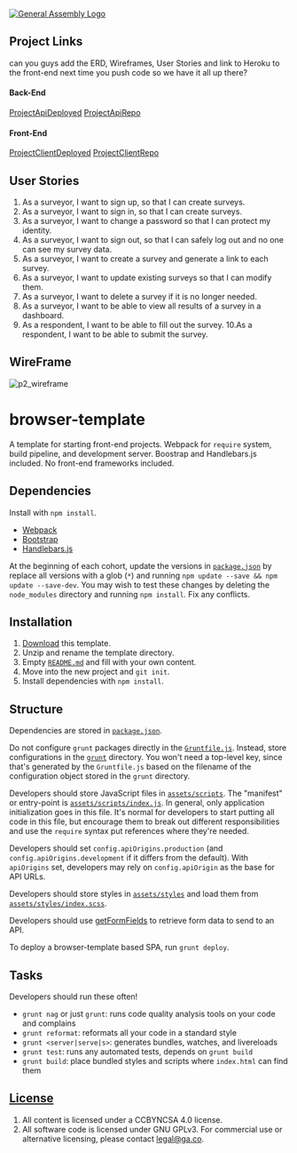 [![General Assembly Logo](https://camo.githubusercontent.com/1a91b05b8f4d44b5bbfb83abac2b0996d8e26c92/687474703a2f2f692e696d6775722e636f6d2f6b6538555354712e706e67)](https://generalassemb.ly/education/web-development-immersive)


## Project Links
can you guys add the ERD, Wireframes, User Stories and link to Heroku to the front-end next time you push code so we have it all up there?

#### Back-End
[ProjectApiDeployed](https://team-project-mongodb.herokuapp.com/)
[ProjectApiRepo](https://github.com/push-it-real-good/survey-express-api)

#### Front-End
[ProjectClientDeployed](https://push-it-real-good.github.io/survey-client/)
[ProjectClientRepo](https://github.com/push-it-real-good/survey-client)

## User Stories

1. As a surveyor, I want to sign up, so that I can create surveys.
2. As a surveyor, I want to sign in, so that I can create surveys.
3. As a surveyor, I want to change a password so that I can protect my identity.
4. As a surveyor, I want to sign out, so that I can safely log out and no one can see my survey data.
5. As a surveyor, I want to create a survey and generate a link to each survey.
6. As a surveyor, I want to update existing surveys so that I can modify them.
7. As a surveyor, I want to delete a survey if it is no longer needed.
8. As a surveyor, I want to be able to view all results of a survey in a dashboard.
9. As a respondent, I want to be able to fill out the survey.
10.As a respondent, I want to be able to submit the survey.

## WireFrame

![p2_wireframe](https://cloud.githubusercontent.com/assets/26236941/25646484/cc5492c6-2f86-11e7-9da2-9e407dee9f7e.JPG)




# browser-template

A template for starting front-end projects. Webpack for `require` system, build
pipeline, and development server. Boostrap and Handlebars.js included. No
front-end frameworks included.

## Dependencies

Install with `npm install`.

-   [Webpack](https://webpack.github.io)
-   [Bootstrap](http://getbootstrap.com)
-   [Handlebars.js](http://handlebarsjs.com)

At the beginning of each cohort, update the versions in
[`package.json`](package.json) by replace all versions with a glob (`*`) and
running `npm update --save && npm update --save-dev`. You may wish to test these
changes by deleting the `node_modules` directory and running `npm install`.
Fix any conflicts.

## Installation

1.  [Download](../../archive/master.zip) this template.
1.  Unzip and rename the template directory.
1.  Empty [`README.md`](README.md) and fill with your own content.
1.  Move into the new project and `git init`.
1.  Install dependencies with `npm install`.

## Structure

Dependencies are stored in [`package.json`](package.json).

Do not configure `grunt` packages directly in the
[`Gruntfile.js`](Gruntfile.js). Instead, store configurations in the
[`grunt`](grunt) directory. You won't need a top-level key, since that's
generated by the `Gruntfile.js` based on the filename of the configuration
object stored in the `grunt` directory.

Developers should store JavaScript files in [`assets/scripts`](assets/scripts).
The "manifest" or entry-point is
[`assets/scripts/index.js`](assets/scripts/index.js). In general, only
application initialization goes in this file. It's normal for developers to
start putting all code in this file, but encourage them to break out different
responsibilities and use the `require` syntax put references where they're
needed.

Developers should set `config.apiOrigins.production` (and
`config.apiOrigins.development` if it differs from the default).  With
`apiOrigins` set, developers may rely on `config.apiOrigin` as the base for API
URLs.

Developers should store styles in [`assets/styles`](assets/styles) and load them
from [`assets/styles/index.scss`](assets/styles/index.scss).

Developers should use [getFormFields](forms.md) to retrieve form data to send to
an API.

To deploy a browser-template based SPA, run `grunt deploy`.

## Tasks

Developers should run these often!

-   `grunt nag` or just `grunt`: runs code quality analysis tools on your code
    and complains
-   `grunt reformat`: reformats all your code in a standard style
-   `grunt <server|serve|s>`: generates bundles, watches, and livereloads
-   `grunt test`: runs any automated tests, depends on `grunt build`
-   `grunt build`: place bundled styles and scripts where `index.html` can find
    them

## [License](LICENSE)

1.  All content is licensed under a CC­BY­NC­SA 4.0 license.
1.  All software code is licensed under GNU GPLv3. For commercial use or
    alternative licensing, please contact legal@ga.co.

